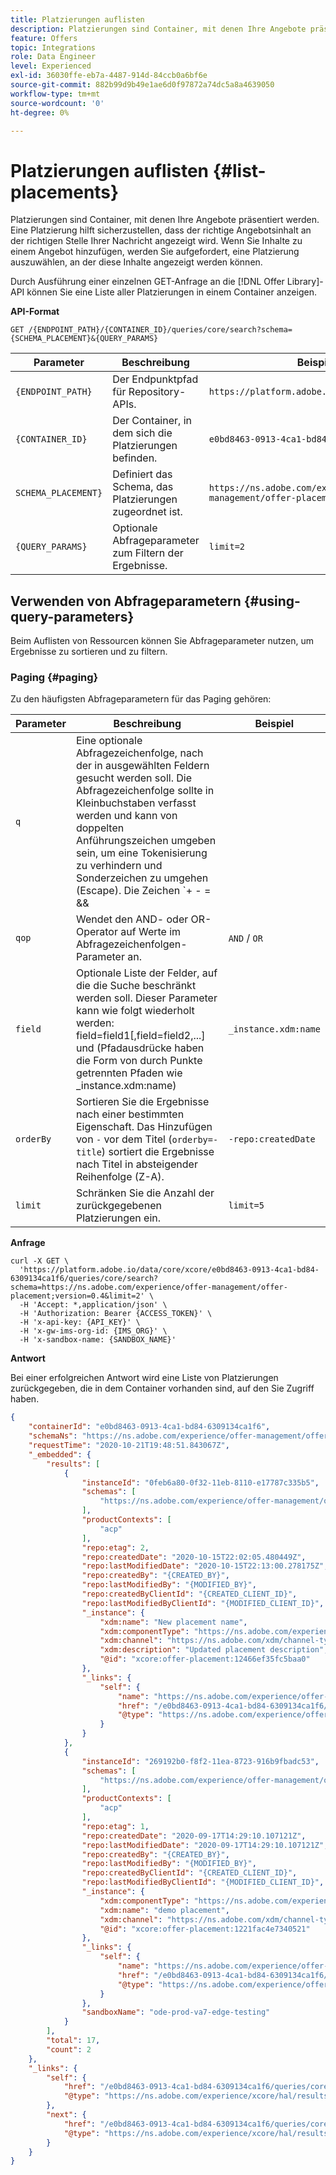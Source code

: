 ```yaml
---
title: Platzierungen auflisten
description: Platzierungen sind Container, mit denen Ihre Angebote präsentiert werden.
feature: Offers
topic: Integrations
role: Data Engineer
level: Experienced
exl-id: 36030ffe-eb7a-4487-914d-84ccb0a6bf6e
source-git-commit: 882b99d9b49e1ae6d0f97872a74dc5a8a4639050
workflow-type: tm+mt
source-wordcount: '0'
ht-degree: 0%

---
```


# Platzierungen auflisten {#list-placements}

Platzierungen sind Container, mit denen Ihre Angebote präsentiert werden. Eine Platzierung hilft sicherzustellen, dass der richtige Angebotsinhalt an der richtigen Stelle Ihrer Nachricht angezeigt wird. Wenn Sie Inhalte zu einem Angebot hinzufügen, werden Sie aufgefordert, eine Platzierung auszuwählen, an der diese Inhalte angezeigt werden können.

Durch Ausführung einer einzelnen GET-Anfrage an die [!DNL Offer Library]-API können Sie eine Liste aller Platzierungen in einem Container anzeigen.

**API-Format**

```http
GET /{ENDPOINT_PATH}/{CONTAINER_ID}/queries/core/search?schema={SCHEMA_PLACEMENT}&{QUERY_PARAMS}
```

| Parameter | Beschreibung | Beispiel |
| --------- | ----------- | ------- |
| `{ENDPOINT_PATH}` | Der Endpunktpfad für Repository-APIs. | `https://platform.adobe.io/data/core/xcore/` |
| `{CONTAINER_ID}` | Der Container, in dem sich die Platzierungen befinden. | `e0bd8463-0913-4ca1-bd84-6309134ca1f6` |
| `SCHEMA_PLACEMENT}` | Definiert das Schema, das Platzierungen zugeordnet ist. | `https://ns.adobe.com/experience/offer-management/offer-placement;version=0.4` |
| `{QUERY_PARAMS}` | Optionale Abfrageparameter zum Filtern der Ergebnisse. | `limit=2` |

## Verwenden von Abfrageparametern {#using-query-parameters}

Beim Auflisten von Ressourcen können Sie Abfrageparameter nutzen, um Ergebnisse zu sortieren und zu filtern.

### Paging {#paging}

Zu den häufigsten Abfrageparametern für das Paging gehören:

| Parameter | Beschreibung | Beispiel |
| --------- | ----------- | ------- |
| `q` | Eine optionale Abfragezeichenfolge, nach der in ausgewählten Feldern gesucht werden soll. Die Abfragezeichenfolge sollte in Kleinbuchstaben verfasst werden und kann von doppelten Anführungszeichen umgeben sein, um eine Tokenisierung zu verhindern und Sonderzeichen zu umgehen (Escape). Die Zeichen `+ - = && || > < ! ( ) { } [ ] ^ \" ~ * ? : \ /` haben eine besondere Bedeutung und sollten bei der Darstellung in der Abfragezeichenfolge mit einem umgekehrten Schrägstrich als Escape-Zeichen versehen werden. | Website JSON |
| `qop` | Wendet den AND- oder OR-Operator auf Werte im Abfragezeichenfolgen-Parameter an. | `AND` / `OR` |
| `field` | Optionale Liste der Felder, auf die die Suche beschränkt werden soll. Dieser Parameter kann wie folgt wiederholt werden: field=field1[,field=field2,...] und (Pfadausdrücke haben die Form von durch Punkte getrennten Pfaden wie _instance.xdm:name) | `_instance.xdm:name` |
| `orderBy` | Sortieren Sie die Ergebnisse nach einer bestimmten Eigenschaft. Das Hinzufügen von `-` vor dem Titel (`orderby=-title`) sortiert die Ergebnisse nach Titel in absteigender Reihenfolge (Z-A). | `-repo:createdDate` |
| `limit` | Schränken Sie die Anzahl der zurückgegebenen Platzierungen ein. | `limit=5` |

**Anfrage**

```shell
curl -X GET \
  'https://platform.adobe.io/data/core/xcore/e0bd8463-0913-4ca1-bd84-6309134ca1f6/queries/core/search?schema=https://ns.adobe.com/experience/offer-management/offer-placement;version=0.4&limit=2' \
  -H 'Accept: *,application/json' \
  -H 'Authorization: Bearer {ACCESS_TOKEN}' \
  -H 'x-api-key: {API_KEY}' \
  -H 'x-gw-ims-org-id: {IMS_ORG}' \
  -H 'x-sandbox-name: {SANDBOX_NAME}'
```

**Antwort**

Bei einer erfolgreichen Antwort wird eine Liste von Platzierungen zurückgegeben, die in dem Container vorhanden sind, auf den Sie Zugriff haben.

```json
{
    "containerId": "e0bd8463-0913-4ca1-bd84-6309134ca1f6",
    "schemaNs": "https://ns.adobe.com/experience/offer-management/offer-placement;version=0.4",
    "requestTime": "2020-10-21T19:48:51.843067Z",
    "_embedded": {
        "results": [
            {
                "instanceId": "0feb6a80-0f32-11eb-8110-e17787c335b5",
                "schemas": [
                    "https://ns.adobe.com/experience/offer-management/offer-placement;version=0.4"
                ],
                "productContexts": [
                    "acp"
                ],
                "repo:etag": 2,
                "repo:createdDate": "2020-10-15T22:02:05.480449Z",
                "repo:lastModifiedDate": "2020-10-15T22:13:00.278175Z",
                "repo:createdBy": "{CREATED_BY}",
                "repo:lastModifiedBy": "{MODIFIED_BY}",
                "repo:createdByClientId": "{CREATED_CLIENT_ID}",
                "repo:lastModifiedByClientId": "{MODIFIED_CLIENT_ID}",
                "_instance": {
                    "xdm:name": "New placement name",
                    "xdm:componentType": "https://ns.adobe.com/experience/offer-management/content-component-html",
                    "xdm:channel": "https://ns.adobe.com/xdm/channel-types/web",
                    "xdm:description": "Updated placement description",
                    "@id": "xcore:offer-placement:12466ef35fc5baa0"
                },
                "_links": {
                    "self": {
                        "name": "https://ns.adobe.com/experience/offer-management/offer-placement;version=0.4#0feb6a80-0f32-11eb-8110-e17787c335b5",
                        "href": "/e0bd8463-0913-4ca1-bd84-6309134ca1f6/instances/0feb6a80-0f32-11eb-8110-e17787c335b5",
                        "@type": "https://ns.adobe.com/experience/offer-management/offer-placement;version=0.4"
                    }
                }
            },
            {
                "instanceId": "269192b0-f8f2-11ea-8723-916b9fbadc53",
                "schemas": [
                    "https://ns.adobe.com/experience/offer-management/offer-placement;version=0.4"
                ],
                "productContexts": [
                    "acp"
                ],
                "repo:etag": 1,
                "repo:createdDate": "2020-09-17T14:29:10.107121Z",
                "repo:lastModifiedDate": "2020-09-17T14:29:10.107121Z",
                "repo:createdBy": "{CREATED_BY}",
                "repo:lastModifiedBy": "{MODIFIED_BY}",
                "repo:createdByClientId": "{CREATED_CLIENT_ID}",
                "repo:lastModifiedByClientId": "{MODIFIED_CLIENT_ID}",
                "_instance": {
                    "xdm:componentType": "https://ns.adobe.com/experience/offer-management/content-component-html",
                    "xdm:name": "demo placement",
                    "xdm:channel": "https://ns.adobe.com/xdm/channel-types/web",
                    "@id": "xcore:offer-placement:1221fac4e7340521"
                },
                "_links": {
                    "self": {
                        "name": "https://ns.adobe.com/experience/offer-management/offer-placement;version=0.4#269192b0-f8f2-11ea-8723-916b9fbadc53",
                        "href": "/e0bd8463-0913-4ca1-bd84-6309134ca1f6/instances/269192b0-f8f2-11ea-8723-916b9fbadc53",
                        "@type": "https://ns.adobe.com/experience/offer-management/offer-placement;version=0.4"
                    }
                },
                "sandboxName": "ode-prod-va7-edge-testing"
            }
        ],
        "total": 17,
        "count": 2
    },
    "_links": {
        "self": {
            "href": "/e0bd8463-0913-4ca1-bd84-6309134ca1f6/queries/core/search?schema=https://ns.adobe.com/experience/offer-management/offer-placement;version=0.4&limit=2",
            "@type": "https://ns.adobe.com/experience/xcore/hal/results"
        },
        "next": {
            "href": "/e0bd8463-0913-4ca1-bd84-6309134ca1f6/queries/core/search?start=269192b0-f8f2-11ea-8723-916b9fbadc53&orderby=instanceId&schema=https://ns.adobe.com/experience/offer-management/offer-placement;version=0.4&limit=2",
            "@type": "https://ns.adobe.com/experience/xcore/hal/results"
        }
    }
}
```
